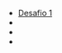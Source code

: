 <ul>
  <li><a href="https://isoc4.github.io/desafios-codelandia/d1">Desafio 1</a></li>
  <li><a></a></li>
  <li><a></a></li>
  <li><a></a></li>
</ul>
